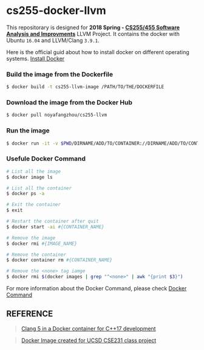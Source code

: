 # cs255-docker-llvm #
This repositorary is designed for <b>2018 Spring - [CS255/455 Software Analysis and Improvments](https://roclocality.org/2018/01/11/cs-255-455-spring-2018/)</b> LLVM Project. It contains the docker with Ubuntu `16.04` and LLVM/Clang `3.9.1`. 

Here is the official guid about how to install docker on different operating systems. [Install Docker](https://docs.docker.com/install/)


### Build the image from the Dockerfile ###
```bash
$ docker build -t cs255-llvm-image /PATH/TO/THE/DOCKERFILE
```

### Download the image from the Docker Hub ###
```bash
$ docker pull noyafangzhou/cs255-llvm
```

### Run the image ###
```bash
$ docker run -it -v $PWD/DIRNAME/ADD/TO/CONTAINER://DIRNAME/ADD/TO/CONTAINER --name cs255-llvm cs255-llvm-image /bin/bash
```

### Usefule Docker Command ###
```bash
# List all the image
$ docker image ls

# List all the container
$ docker ps -a

# Exit the container
$ exit

# Restart the container after quit
$ docker start -ai #{CONTAINER_NAME}

# Remove the image
$ docker rmi #{IMAGE_NAME}

# Remove the container
$ docker container rm #{CONTAINER_NAME}

# Remove the <none> tag iamge
$ docker rmi $(docker images | grep "^<none>" | awk "{print $3}")
```
For more information about the Docker Command, please check [Docker Command](https://docs.docker.com/engine/reference/builder/#usage)


## REFERENCE ##
> [Clang 5 in a Docker container for C++17 development](https://solarianprogrammer.com/2017/12/14/clang-in-docker-container-cpp-17-development/)

> [Docker Image created for UCSD CSE231 class project](https://hub.docker.com/r/prodromou87/llvm/)

